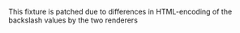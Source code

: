 This fixture is patched due to differences in HTML-encoding of the backslash values by the two renderers